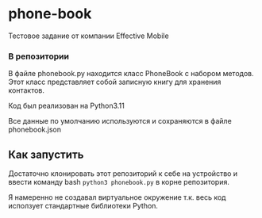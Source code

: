 # phone-book
Тестовое задание от компании Effective Mobile
### В репозитории 
В файле phonebook.py находится класс PhoneBook c набором методов. Этот класс представляет собой записную книгу для хранения контактов.

Код был реализован на Python3.11

Все данные по умолчанию используются и сохраняются в файле phonebook.json 
## Как запустить
Достаточно клонировать этот репозиторий к себе на устройство и ввести команду bash `python3 phonebook.py` в корне репозитория.

Я намеренно не создавал виртуальное окружение т.к. весь код исползует стандартные библиотеки Python.

